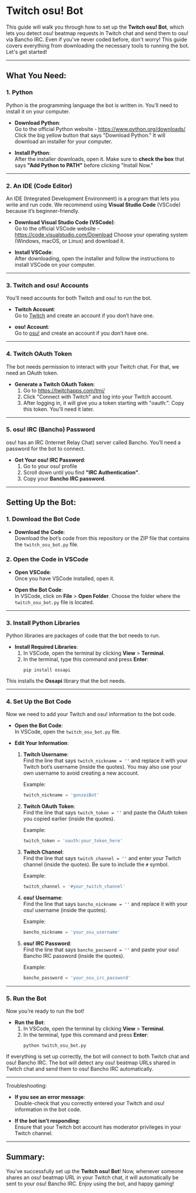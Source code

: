 
# Twitch osu! Bot

This guide will walk you through how to set up the **Twitch osu! Bot**, which lets you detect osu! beatmap requests in Twitch chat and send them to osu! via Bancho IRC. Even if you've never coded before, don't worry! This guide covers everything from downloading the necessary tools to running the bot. Let's get started!

---

## What You Need:

### 1. **Python**  
Python is the programming language the bot is written in. You’ll need to install it on your computer.

- **Download Python**:  
  Go to the official Python website - https://www.python.org/downloads/
  Click the big yellow button that says "Download Python." It will download an installer for your computer.

- **Install Python**:  
  After the installer downloads, open it. Make sure to **check the box** that says **"Add Python to PATH"** before clicking "Install Now."

---

### 2. **An IDE (Code Editor)**  
An IDE (Integrated Development Environment) is a program that lets you write and run code. We recommend using **Visual Studio Code** (VSCode) because it’s beginner-friendly.

- **Download Visual Studio Code (VSCode)**:  
  Go to the official VSCode website - https://code.visualstudio.com/Download
  Choose your operating system (Windows, macOS, or Linux) and download it.

- **Install VSCode**:  
  After downloading, open the installer and follow the instructions to install VSCode on your computer.

---

### 3. **Twitch and osu! Accounts**  
You’ll need accounts for both Twitch and osu! to run the bot.

- **Twitch Account**:  
  Go to [Twitch](https://www.twitch.tv/) and create an account if you don’t have one.

- **osu! Account**:  
  Go to [osu!](https://osu.ppy.sh/home) and create an account if you don’t have one.

---

### 4. **Twitch OAuth Token**  
The bot needs permission to interact with your Twitch chat. For that, we need an OAuth token.

- **Generate a Twitch OAuth Token**:  
  1. Go to https://twitchapps.com/tmi/ 
  2. Click "Connect with Twitch" and log into your Twitch account.  
  3. After logging in, it will give you a token starting with "oauth:". Copy this token. You'll need it later.

---

### 5. **osu! IRC (Bancho) Password**  
osu! has an IRC (Internet Relay Chat) server called Bancho. You’ll need a password for the bot to connect.

- **Get Your osu! IRC Password**:  
  1. Go to your osu! profile   
  2. Scroll down until you find **"IRC Authentication"**.
  3. Copy your **Bancho IRC password**.

---

## Setting Up the Bot:

### 1. **Download the Bot Code**

- **Download the Code**:  
  Download the bot’s code from this repository or the ZIP file that contains the `twitch_osu_bot.py` file. 

### 2. **Open the Code in VSCode**

- **Open VSCode**:  
  Once you have VSCode installed, open it.

- **Open the Bot Code**:  
  In VSCode, click on **File** > **Open Folder**. Choose the folder where the `twitch_osu_bot.py` file is located.

---

### 3. **Install Python Libraries**

Python libraries are packages of code that the bot needs to run.

- **Install Required Libraries**:  
  1. In VSCode, open the terminal by clicking **View** > **Terminal**.
  2. In the terminal, type this command and press **Enter**:
     ```
     pip install ossapi
     ```

This installs the **Ossapi** library that the bot needs.

---

### 4. **Set Up the Bot Code**

Now we need to add your Twitch and osu! information to the bot code.

- **Open the Bot Code**:  
  In VSCode, open the `twitch_osu_bot.py` file.

- **Edit Your Information**:
  1. **Twitch Username**:  
     Find the line that says `twitch_nickname = ''` and replace it with your Twitch bot’s username (inside the quotes). You may also use your own username to avoid creating a new account.

     Example:  
     ```python
     twitch_nickname = 'gonzeiBot'
     ```

  2. **Twitch OAuth Token**:  
     Find the line that says `twitch_token = ''` and paste the OAuth token you copied earlier (inside the quotes).  

     Example:  
     ```python
     twitch_token = 'oauth:your_token_here'
     ```

  3. **Twitch Channel**:  
     Find the line that says `twitch_channel = ''` and enter your Twitch channel (inside the quotes). Be sure to include the `#` symbol.  

     Example:  
     ```python
     twitch_channel = '#your_twitch_channel'
     ```

  4. **osu! Username**:  
     Find the line that says `bancho_nickname = ''` and replace it with your osu! username (inside the quotes).  

     Example:  
     ```python
     bancho_nickname = 'your_osu_username'
     ```

  5. **osu! IRC Password**:  
     Find the line that says `bancho_password = ''` and paste your osu! Bancho IRC password (inside the quotes).  
     
     Example:  
     ```python
     bancho_password = 'your_osu_irc_password'
     ```

---

### 5. **Run the Bot**

Now you’re ready to run the bot!

- **Run the Bot**:
  1. In VSCode, open the terminal by clicking **View** > **Terminal**.
  2. In the terminal, type this command and press **Enter**:
     ```
     python twitch_osu_bot.py
     ```

If everything is set up correctly, the bot will connect to both Twitch chat and osu! Bancho IRC. The bot will detect any osu! beatmap URLs shared in Twitch chat and send them to osu! Bancho IRC automatically.

---

Troubleshooting:

- **If you see an error message**:  
  Double-check that you correctly entered your Twitch and osu! information in the bot code.
  
- **If the bot isn’t responding**:  
  Ensure that your Twitch bot account has moderator privileges in your Twitch channel.

---

## Summary:

You’ve successfully set up the **Twitch osu! Bot**! Now, whenever someone shares an osu! beatmap URL in your Twitch chat, it will automatically be sent to your osu! Bancho IRC. Enjoy using the bot, and happy gaming!